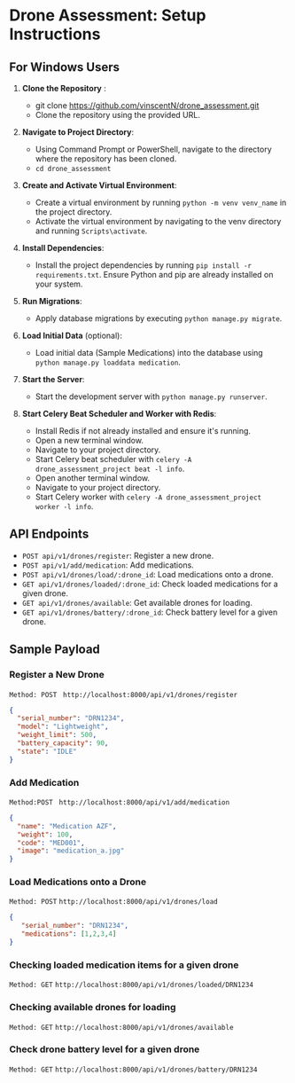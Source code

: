 # Drone Assessment: Setup Instructions

## For Windows Users

1. **Clone the Repository** :
   - git clone https://github.com/vinscentN/drone_assessment.git
   - Clone the repository using the provided URL.

2. **Navigate to Project Directory**: 
   - Using Command Prompt or PowerShell, navigate to the directory where the repository has been cloned.
   - `cd drone_assessment`

3. **Create and Activate Virtual Environment**:
   - Create a virtual environment by running `python -m venv venv_name` in the project directory.
   - Activate the virtual environment by navigating to the venv directory and running `Scripts\activate`.

4. **Install Dependencies**: 
   - Install the project dependencies by running `pip install -r requirements.txt`. Ensure Python and pip are already installed on your system.

5. **Run Migrations**:
   - Apply database migrations by executing `python manage.py migrate`.

6. **Load Initial Data** (optional):
   - Load initial data (Sample Medications) into the database using `python manage.py loaddata medication`.

7. **Start the Server**:
   - Start the development server with `python manage.py runserver`.

8. **Start Celery Beat Scheduler and Worker with Redis**:
   - Install Redis if not already installed and ensure it's running.
   - Open a new terminal window.
   - Navigate to your project directory.
   - Start Celery beat scheduler with `celery -A drone_assessment_project beat -l info`.
   - Open another terminal window.
   - Navigate to your project directory.
   - Start Celery worker with `celery -A drone_assessment_project worker -l info`.


## API Endpoints

- `POST api/v1/drones/register`: Register a new drone.
- `POST api/v1/add/medication`: Add medications.
- `POST api/v1/drones/load/:drone_id`: Load medications onto a drone.
- `GET api/v1/drones/loaded/:drone_id`: Check loaded medications for a given drone.
- `GET api/v1/drones/available`: Get available drones for loading.
- `GET api/v1/drones/battery/:drone_id`: Check battery level for a given drone.

## Sample Payload

### Register a New Drone 
`Method: POST`
` http://localhost:8000/api/v1/drones/register`
```json
{
  "serial_number": "DRN1234",
  "model": "Lightweight",
  "weight_limit": 500,
  "battery_capacity": 90,
  "state": "IDLE"
}
```

### Add Medication
`Method:POST`
` http://localhost:8000/api/v1/add/medication`
````json
{
  "name": "Medication AZF",
  "weight": 100,
  "code": "MED001",
  "image": "medication_a.jpg"
}
````

### Load Medications onto a Drone
`Method: POST`
`http://localhost:8000/api/v1/drones/load`
````json
{
   "serial_number": "DRN1234",
   "medications": [1,2,3,4]
}
````

### Checking loaded medication items for a given drone
`Method: GET`
````http://localhost:8000/api/v1/drones/loaded/DRN1234````

### Checking available drones for loading
`Method: GET`
````http://localhost:8000/api/v1/drones/available````


### Check drone battery level for a given drone
`Method: GET`
````http://localhost:8000/api/v1/drones/battery/DRN1234````

